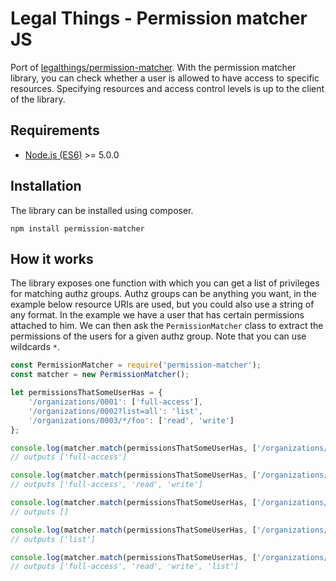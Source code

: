 Legal Things - Permission matcher JS
==================

Port of [legalthings/permission-matcher](https://github.com/legalthings/permission-matcher).
With the permission matcher library, you can check whether a user is allowed to have access to specific resources.
Specifying resources and access control levels is up to the client of the library.

## Requirements

- [Node.js (ES6)](https://nodejs.org) >= 5.0.0

## Installation

The library can be installed using composer.

    npm install permission-matcher

## How it works

The library exposes one function with which you can get a list of privileges for matching authz groups.
Authz groups can be anything you want, in the example below resource URIs are used, but you could also use a string of any format.
In the example we have a user that has certain permissions attached to him. We can then ask the `PermissionMatcher` class to extract the permissions of the users for a given authz group.
Note that you can use wildcards `*`.

```javascript
const PermissionMatcher = require('permission-matcher');
const matcher = new PermissionMatcher();

let permissionsThatSomeUserHas = {
    '/organizations/0001': ['full-access'],
    '/organizations/0002?list=all': 'list',
    '/organizations/0003/*/foo': ['read', 'write']
};

console.log(matcher.match(permissionsThatSomeUserHas, ['/organizations/0001']));
// outputs ['full-access']

console.log(matcher.match(permissionsThatSomeUserHas, ['/organizations/0001', '/organizations/0003/random/foo']));
// outputs ['full-access', 'read', 'write']

console.log(matcher.match(permissionsThatSomeUserHas, ['/organizations/0002']));
// outputs []

console.log(matcher.match(permissionsThatSomeUserHas, ['/organizations/0002?list=all']));
// outputs ['list']

console.log(matcher.match(permissionsThatSomeUserHas, ['/organizations/*']));
// outputs ['full-access', 'read', 'write', 'list']
```
